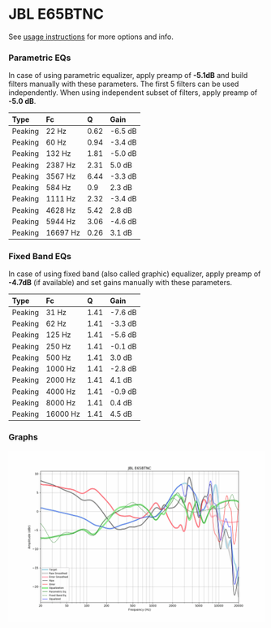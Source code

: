 # JBL E65BTNC
See [usage instructions](https://github.com/jaakkopasanen/AutoEq#usage) for more options and info.

### Parametric EQs
In case of using parametric equalizer, apply preamp of **-5.1dB** and build filters manually
with these parameters. The first 5 filters can be used independently.
When using independent subset of filters, apply preamp of **-5.0 dB**.

| Type    | Fc       |    Q | Gain    |
|:--------|:---------|:-----|:--------|
| Peaking | 22 Hz    | 0.62 | -6.5 dB |
| Peaking | 60 Hz    | 0.94 | -3.4 dB |
| Peaking | 132 Hz   | 1.81 | -5.0 dB |
| Peaking | 2387 Hz  | 2.31 | 5.0 dB  |
| Peaking | 3567 Hz  | 6.44 | -3.3 dB |
| Peaking | 584 Hz   | 0.9  | 2.3 dB  |
| Peaking | 1111 Hz  | 2.32 | -3.4 dB |
| Peaking | 4628 Hz  | 5.42 | 2.8 dB  |
| Peaking | 5944 Hz  | 3.06 | -4.6 dB |
| Peaking | 16697 Hz | 0.26 | 3.1 dB  |

### Fixed Band EQs
In case of using fixed band (also called graphic) equalizer, apply preamp of **-4.7dB**
(if available) and set gains manually with these parameters.

| Type    | Fc       |    Q | Gain    |
|:--------|:---------|:-----|:--------|
| Peaking | 31 Hz    | 1.41 | -7.6 dB |
| Peaking | 62 Hz    | 1.41 | -3.3 dB |
| Peaking | 125 Hz   | 1.41 | -5.6 dB |
| Peaking | 250 Hz   | 1.41 | -0.1 dB |
| Peaking | 500 Hz   | 1.41 | 3.0 dB  |
| Peaking | 1000 Hz  | 1.41 | -2.8 dB |
| Peaking | 2000 Hz  | 1.41 | 4.1 dB  |
| Peaking | 4000 Hz  | 1.41 | -0.9 dB |
| Peaking | 8000 Hz  | 1.41 | 0.4 dB  |
| Peaking | 16000 Hz | 1.41 | 4.5 dB  |

### Graphs
![](./JBL%20E65BTNC.png)